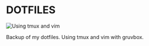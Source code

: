 # DOTFILES

![Using tmux and vim](https://github.com/vv-dd/dotfiles/blob/main/dotfiles.png?raw=true)

Backup of my dotfiles. Using tmux and vim with gruvbox.
